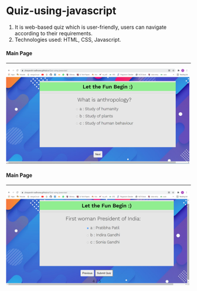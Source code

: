 # Quiz-using-javascript

<ol>
  <li>It is web-based quiz which is user-friendly, users can navigate according to their requirements. </li>
  <li>Technologies used: HTML, CSS, Javascript.</li>
</ol>

<h4>Main Page</h4>
<hr>
<img src="/Screenshots/Main_page.png" width="500px" loading="lazy"></img>


<h4>Main Page</h4>
<hr>
<img src="/Screenshots/Result.png" width="500px" loading="lazy"></img>

